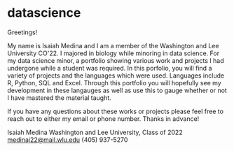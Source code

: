 # datascience
Greetings!

My name is Isaiah Medina and I am a member of the Washington and Lee University CO'22. I majored in biology while minoring in data science. For my data science minor, a portfolio showing various work and projects I had undergone while a student was required. In this porfolio, you will find a variety of projects and the languages which were used. Languages include R, Python, SQL and Excel. Through this portfolio you will hopefully see my development in these langauges as well as use this to gauge whether or not I have mastered the material taught.

If you have any questions about these works or projects please feel free to reach out to either my email or phone number. Thanks in advance!

Isaiah Medina
Washington and Lee University, Class of 2022
medinaj22@mail.wlu.edu
(405) 937-5270
